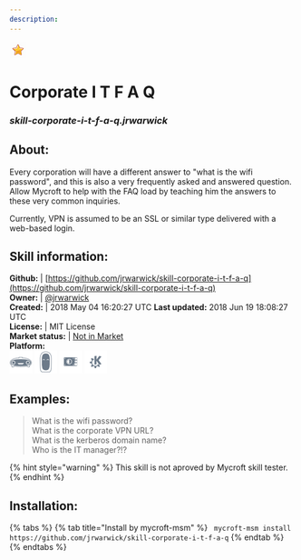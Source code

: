 ```yaml
---    
description:   
---    
```

![](../.gitbook/assets/star.png)  
# Corporate I T F A Q  
### _skill-corporate-i-t-f-a-q.jrwarwick_  
## About:  
Every corporation will have a different answer to "what is the wifi password", and this is also a very frequently asked and answered question. Allow Mycroft to help with the FAQ load by teaching him the answers to these very common inquiries.

Currently, VPN is assumed to be an SSL or similar type delivered with a web-based login.

## Skill information:  
**Github:** | [https://github.com/jrwarwick/skill-corporate-i-t-f-a-q](https://github.com/jrwarwick/skill-corporate-i-t-f-a-q)  
**Owner:** | [@jrwarwick](https://github.com/jrwarwick)  
**Created:** | 2018 May 04 16:20:27 UTC  **Last updated:** 2018 Jun 19 18:08:27 UTC  
**License:** | MIT License  
**Market status:** | [Not in Market](https://market.mycroft.ai/skill/)  
**Platform:**  
 ![](../.gitbook/assets/mark-1-icon.png)  ![](../.gitbook/assets/mark-2-icon.png)  ![](../.gitbook/assets/picroft-icon.png)  ![](../.gitbook/assets/kde.png)   
## Examples:  
> What is the wifi password?  
> What is the corporate VPN URL?  
> What is the kerberos domain name?  
> Who is the IT manager?!?  
  
{% hint style="warning" %}
This skill is not aproved by Mycroft skill tester.
{% endhint %}
    
## Installation:  
{% tabs %}
{% tab title="Install by mycroft-msm" %}
``` mycroft-msm install https://github.com/jrwarwick/skill-corporate-i-t-f-a-q```
{% endtab %}
  {% endtabs %}
  